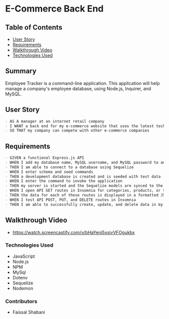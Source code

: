 # E-Commerce Back End 

## Table of Contents

- [User Story](#user-story)
- [Requirements](#requirements)
- [Walkthrough Video](#walkthrough-video)
- [Technologies Used](#technologies-used)


## Summary

Employee Tracker is a command-line application. This application will help manage a company's employee database, using Node.js, Inquirer, and MySQL.

## User Story
```md
- AS A manager at an internet retail company
- I WANT a back end for my e-commerce website that uses the latest technologies
- SO THAT my company can compete with other e-commerce companies
```

## Requirements
```md
- GIVEN a functional Express.js API
- WHEN I add my database name, MySQL username, and MySQL password to an environment variable file
- THEN I am able to connect to a database using Sequelize
- WHEN I enter schema and seed commands
- THEN a development database is created and is seeded with test data
- WHEN I enter the command to invoke the application
- THEN my server is started and the Sequelize models are synced to the MySQL database
- WHEN I open API GET routes in Insomnia for categories, products, or tags
- THEN the data for each of these routes is displayed in a formatted JSON
- WHEN I test API POST, PUT, and DELETE routes in Insomnia
- THEN I am able to successfully create, update, and delete data in my database
```
## Walkthrough Video

- https://watch.screencastify.com/v/bHaYenj5xsivVFOgukbx

### Technologies Used

- JavaScript
- Node.js
- NPM
- MySql
- Dotenv
- Sequelize
- Nodemon

### Contributors

- Faissal Shabani
